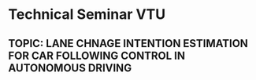 # Technical Seminar VTU

## TOPIC: LANE CHNAGE INTENTION ESTIMATION FOR CAR FOLLOWING CONTROL IN AUTONOMOUS DRIVING
